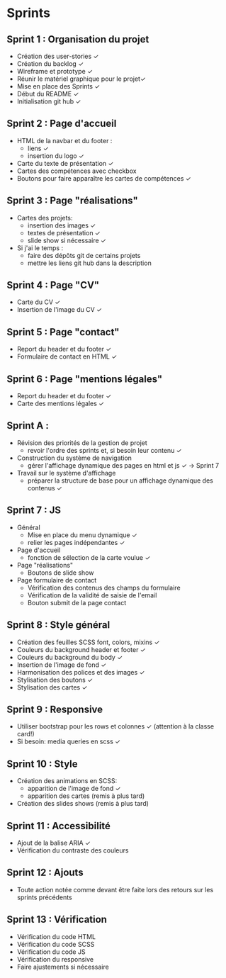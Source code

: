 # Sprints

## Sprint 1 : Organisation du projet
- Création des user-stories ✓
- Création du backlog ✓
- Wireframe et prototype ✓
- Réunir le matériel graphique pour le projet✓
- Mise en place des Sprints ✓
- Début du README ✓
- Initialisation git hub ✓

## Sprint 2 : Page d'accueil
- HTML de la navbar et du footer :
    - liens ✓
    - insertion du logo ✓
- Carte du texte de présentation ✓
- Cartes des compétences avec checkbox
- Boutons pour faire apparaître les cartes de compétences ✓

## Sprint 3 : Page "réalisations"
- Cartes des projets:
    - insertion des images ✓
    - textes de présentation ✓
    - slide show si nécessaire ✓
- Si j'ai le temps : 
    - faire des dépôts git de certains projets 
    - mettre les liens git hub dans la description

## Sprint 4 : Page "CV"
- Carte du CV ✓
- Insertion de l'image du CV ✓

## Sprint 5 : Page "contact"
- Report du header et du footer ✓
- Formulaire de contact en HTML ✓

## Sprint 6 : Page "mentions légales"
- Report du header et du footer ✓
- Carte des mentions légales ✓

## Sprint A :
- Révision des priorités de la gestion de projet
    - revoir l'ordre des sprints et, si besoin leur contenu ✓
- Construction du système de navigation 
    - gérer l'affichage dynamique des pages en html et js ✓
    -> Sprint 7
- Travail sur le système d'affichage
    - préparer la structure de base pour un affichage dynamique des contenus ✓

## Sprint 7 : JS 
- Général
    - Mise en place du menu dynamique ✓
    - relier les pages indépendantes ✓
- Page d'accueil
    - fonction de sélection de la carte voulue ✓
- Page "réalisations"
    - Boutons de slide show 
- Page formulaire de contact
    - Vérification des contenus des champs du formulaire 
    - Vérification de la validité de saisie de l'email
    - Bouton submit de la page contact

## Sprint 8 : Style général
- Création des feuilles SCSS font, colors, mixins ✓
- Couleurs du background header et footer ✓
- Couleurs du background du body ✓
- Insertion de l'image de fond ✓
- Harmonisation des polices et des images ✓
- Stylisation des boutons ✓
- Stylisation des cartes ✓

## Sprint 9 : Responsive
- Utiliser bootstrap pour les rows et colonnes ✓
    (attention à la classe card!)
- Si besoin: media queries en scss ✓


## Sprint 10 : Style 
- Création des animations en SCSS:
    - apparition de l'image de fond ✓
    - apparition des cartes (remis à plus tard)
- Création des slides shows (remis à plus tard)

## Sprint 11 : Accessibilité
- Ajout de la balise ARIA ✓
- Vérification du contraste des couleurs

## Sprint 12 : Ajouts
- Toute action notée comme devant être faite lors des retours
sur les sprints précédents

## Sprint 13 : Vérification
- Vérification du code HTML
- Vérification du code SCSS
- Vérification du code JS
- Vérification du responsive
- Faire ajustements si nécessaire
